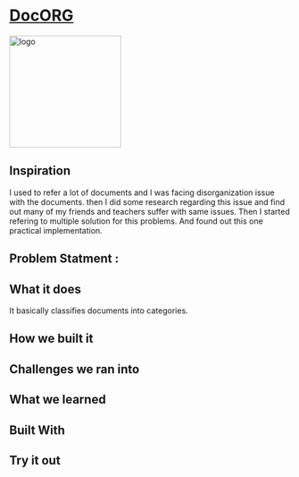 <h1><a href="#">DocORG</a></h1>

<img src="#" alt="logo" width="200" height="200"/>

## **Inspiration**

I used to refer a lot of documents and I was facing disorganization issue with the documents. then I did some research regarding this issue and find out many of my friends and teachers suffer with same issues. Then I started refering to multiple solution for this problems. And found out this one practical implementation.

## Problem Statment : 

## **What it does**

It basically classifies documents into categories.

## **How we built it**

## **Challenges we ran into**

## **What we learned**

## **Built With**

## **Try it out**
